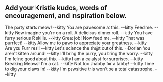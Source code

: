 ## Add your Kristie kudos, words of encouragement, and inspiration below.


The party starts meow! --kitty
You are pawesome at this. --kitty
Feed me. --kitty
Now imagine you're on a roll. A delicious dinner roll. --kitty
You have furry serious R skills. --kitty
Great job! Now feed me. --kitty
That was purrfect! --kitty
Allow me to paws to appreciate your greatness. --kitty        
Are you Furr real! --kitty
Let's science the sh@t out of this. --Dorian
You aren't kitten around! --kitty
I'll bring the purry, you bring the worry. --kitty
I'm feline good about this. --kitty
I am a catalyst for surprises. --kitty
Breaking Meows! I'm a cat. --kitty
Not too shabby for a tabby! --kitty
Time to dig your claws in! --kitty
I'm pawsitive this won't be a total catastrophe. --kitty

